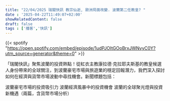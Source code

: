 ```yaml
---
title: "22/04/2025 瑞閣快訊 教宗仙逝, 歐洲局面改變. 波蘭第二任教皇? "
date : '2025-04-22T11:49:07+02:00'
showRelatedContent: false
draft: false
tags : ['播客','快訊']
---
```

{{< spotify "https://open.spotify.com/embed/episode/1udPJOItGOoBrxJWNvyC0Y?utm_source=generator&theme=0" >}}


「瑞閣快訊」聚焦波蘭的投資熱點！從紅衣主教康拉德·克拉耶夫斯基的教皇候選人身份帶來的全球關注，到波蘭豪宅市場與旅遊業的穩定回報潛力，我們深入探討如何在經濟與貨幣市場波動中尋找機會。新聞標題包括：

波蘭豪宅市場的投資吸引力
波蘭經濟風暴中的投資機會
波蘭的全球聚光燈與投資新機遇（兩篇，含貨幣市場分析）
